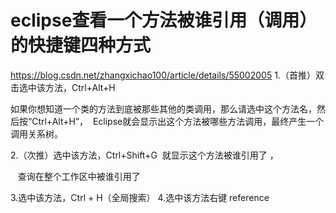 
# eclipse查看一个方法被谁引用（调用）的快捷键四种方式
https://blog.csdn.net/zhangxichao100/article/details/55002005
1.（首推）双击选中该方法，Ctrl+Alt+H 

如果你想知道一个类的方法到底被那些其他的类调用，那么请选中这个方法名，然后按“Ctrl+Alt+H”， 
Eclipse就会显示出这个方法被哪些方法调用，最终产生一个调用关系树。

2.（次推）选中该方法，Ctrl+Shift+G  就显示这个方法被谁引用了 ，

   查询在整个工作区中被谁引用了

3.选中该方法，Ctrl + H（全局搜索）
4.选中该方法右键 reference 
